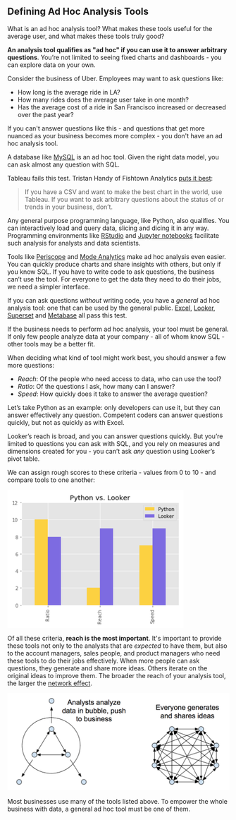 ## Defining Ad Hoc Analysis Tools

What is an ad hoc analysis tool? What makes these tools useful for the average user, and what makes these tools truly good?

**An analysis tool qualifies as "ad hoc" if you can use it to answer arbitrary questions**. You’re not limited to seeing fixed charts and dashboards - you can explore data on your own.

Consider the business of Uber. Employees may want to ask questions like:

* How long is the average ride in LA?
* How many rides does the average user take in one month?
* Has the average cost of a ride in San Francisco increased or decreased over the past year?

If you can't answer questions like this - and questions that get more nuanced as your business becomes more complex - you don't have an ad hoc analysis tool.

A database like [MySQL](https://www.mysql.com/) is an ad hoc tool. Given the right data model, you can ask almost any question with SQL.

Tableau fails this test. Tristan Handy of Fishtown Analytics [puts it best](https://blog.fishtownanalytics.com/is-looker-the-right-business-intelligence-tool-for-my-company-afc1f750a0f9):

> If you have a CSV and want to make the best chart in the world, use Tableau. If you want to ask arbitrary questions about the status of or trends in your business, don’t.

Any general purpose programming language, like Python, also qualifies. You can interactively load and query data, slicing and dicing it in any way. Programming environments like [RStudio](https://www.rstudio.com/) and [Jupyter notebooks](http://jupyter.org/) facilitate such analysis for analysts and data scientists.

Tools like [Periscope](https://www.periscopedata.com/) and [Mode Analytics](https://modeanalytics.com/) make ad hoc analysis even easier. You can quickly produce charts and share insights with others, but only if you know SQL. If you have to write code to ask questions, the business can’t use the tool. For everyone to get the data they need to do their jobs, we need a simpler interface.

If you can ask questions _without_ writing code, you have a _general_ ad hoc analysis tool: one that can be used by the general public. [Excel](https://products.office.com/en-us/excel), [Looker](https://looker.com/), [Superset](http://airbnb.io/superset/) and [Metabase](http://www.metabase.com/) all pass this test.

If the business needs to perform ad hoc analysis, your tool must be general. If only few people analyze data at your company - all of whom know SQL - other tools may be a better fit.

When deciding what kind of tool might work best, you should answer a few more questions:

* _Reach_: Of the people who need access to data, who can use the tool?
* _Ratio_: Of the questions I ask, how many can I answer?
* _Speed_: How quickly does it take to answer the average question?

Let’s take Python as an example: only developers can use it, but they can answer effectively any question. Competent coders can answer questions quickly, but not as quickly as with Excel.

Looker’s reach is broad, and you can answer questions quickly. But you’re limited to questions you can ask with SQL, and you rely on measures and dimensions created for you - you can’t ask _any_ question using Looker’s pivot table.

We can assign rough scores to these criteria - values from 0 to 10 - and compare tools to one another:

<img align="center" src="assets/img/comparison-of-python-and-looker.png" alt="Comparison of Python and Looker" width="400" height="314">

Of all these criteria, **reach is the most important**. It's important to provide these tools not only to the analysts that are _expected_ to have them, but also to the account managers, sales people, and product managers who need these tools to do their jobs effectively. When more people can ask questions, they generate and share more ideas. Others iterate on the original ideas to improve them. The broader the reach of your analysis tool, the larger the [network effect](https://en.wikipedia.org/wiki/Network_effect).

![Network Effect of Data Democratization](assets/img/network-effect.png)

Most businesses use many of the tools listed above. To empower the whole business with data, a general ad hoc tool must be one of them.
